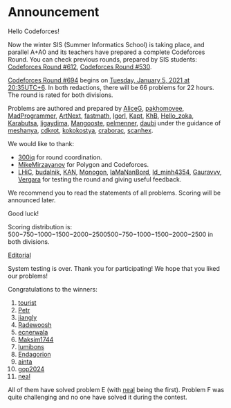 # Announcement

Hello Codeforces!

Now the winter SIS (Summer Informatics School) is taking place, and parallel A+A0 and its teachers have prepared a complete Codeforces Round. You can check previous rounds, prepared by SIS students: [Codeforces Round #612](https://codeforces.com/contests/1286,1287), [Codeforces Round #530](https://codeforces.com/contests/1098,1099).

[Codeforces Round #694](https://codeforces.com/contests/1470,1471) begins on [Tuesday, January 5, 2021 at 20:35UTC+6](https://codeforces.com/https://www.timeanddate.com/worldclock/fixedtime.html?day=5&month=1&year=2021&hour=17&min=35&sec=0&p1=166). In both redactions, there will be 66 problems for 22 hours. The round is rated for both divisions.

Problems are authored and prepared by [AliceG](https://codeforces.com/profile/AliceG "Expert AliceG"), [pakhomovee](https://codeforces.com/profile/pakhomovee "Expert pakhomovee"), [MadProgrammer](https://codeforces.com/profile/MadProgrammer "Expert MadProgrammer"), [ArtNext](https://codeforces.com/profile/ArtNext "Expert ArtNext"), [fastmath](https://codeforces.com/profile/fastmath "Expert fastmath"), [IgorI](https://codeforces.com/profile/IgorI "Expert IgorI"), [Kapt](https://codeforces.com/profile/Kapt "Expert Kapt"), [KhB](https://codeforces.com/profile/KhB "Expert KhB"), [Hello_zoka](https://codeforces.com/profile/Hello_zoka "Expert Hello_zoka"), [Karabutsa](https://codeforces.com/profile/Karabutsa "Expert Karabutsa"), [ligaydima](https://codeforces.com/profile/ligaydima "Expert ligaydima"), [Mangooste](https://codeforces.com/profile/Mangooste "Expert Mangooste"), [pelmenner](https://codeforces.com/profile/pelmenner "Expert pelmenner"), [daubi](https://codeforces.com/profile/daubi "Expert daubi") under the guidance of [meshanya](https://codeforces.com/profile/meshanya "Expert meshanya"), [cdkrot](https://codeforces.com/profile/cdkrot "Expert cdkrot"), [kokokostya](https://codeforces.com/profile/kokokostya "Expert kokokostya"), [craborac](https://codeforces.com/profile/craborac "Expert craborac"), [scanhex](https://codeforces.com/profile/scanhex "Expert scanhex").

We would like to thank:

 * [300iq](https://codeforces.com/profile/300iq "International Grandmaster 300iq") for round coordination.
* [MikeMirzayanov](https://codeforces.com/profile/MikeMirzayanov "Headquarters, MikeMirzayanov") for Polygon and Codeforces.
* [LHiC](https://codeforces.com/profile/LHiC "International Grandmaster LHiC"), [budalnik](https://codeforces.com/profile/budalnik "International Grandmaster budalnik"), [KAN](https://codeforces.com/profile/KAN "Legendary Grandmaster KAN"), [Monogon](https://codeforces.com/profile/Monogon "Grandmaster Monogon"), [IaMaNanBord](https://codeforces.com/profile/IaMaNanBord "Expert IaMaNanBord"), [ld_minh4354](https://codeforces.com/profile/ld_minh4354 "Master ld_minh4354"), [Gauravvv](https://codeforces.com/profile/Gauravvv "Pupil Gauravvv"), [Vergara](https://codeforces.com/profile/Vergara "Grandmaster Vergara") for testing the round and giving useful feedback.

We recommend you to read the statements of all problems. Scoring will be announced later.

Good luck!

Scoring distribution is: 500−750−1000−1500−2000−2500500−750−1000−1500−2000−2500 in both divisions.

[Editorial](Tutorial_(en).md)

System testing is over. Thank you for participating! We hope that you liked our problems!

Congratulations to the winners:

 1. [tourist](https://codeforces.com/profile/tourist "Legendary Grandmaster tourist")
2. [Petr](https://codeforces.com/profile/Petr "Legendary Grandmaster Petr")
3. [jiangly](https://codeforces.com/profile/jiangly "Legendary Grandmaster jiangly")
4. [Radewoosh](https://codeforces.com/profile/Radewoosh "Legendary Grandmaster Radewoosh")
5. [ecnerwala](https://codeforces.com/profile/ecnerwala "Legendary Grandmaster ecnerwala")
6. [Maksim1744](https://codeforces.com/profile/Maksim1744 "Legendary Grandmaster Maksim1744")
7. [lumibons](https://codeforces.com/profile/lumibons "International Grandmaster lumibons")
8. [Endagorion](https://codeforces.com/profile/Endagorion "Legendary Grandmaster Endagorion")
9. [ainta](https://codeforces.com/profile/ainta "Legendary Grandmaster ainta")
10. [gop2024](https://codeforces.com/profile/gop2024 "International Grandmaster gop2024")
11. [neal](https://codeforces.com/profile/neal "Legendary Grandmaster neal")

All of them have solved problem E (with [neal](https://codeforces.com/profile/neal "Legendary Grandmaster neal") being the first). Problem F was quite challenging and no one have solved it during the contest. 

